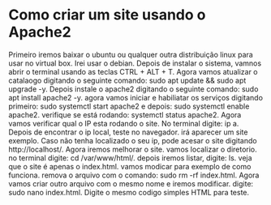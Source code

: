 # Como criar um site usando o Apache2 
Primeiro iremos baixar o ubuntu ou qualquer outra distribuição linux para usar no virtual box. Irei usar o debian.
Depois de instalar o sistema, vamnos abrir o terminal usando as teclas CTRL + ALT + T.
Agora vamos atualizar o catalaogo digitando o seguinte comando: sudo apt update && sudo apt upgrade -y.
Depois instale o apache2 digitando o seguinte comando: sudo apt install apache2 -y.
agora vamos iniciar e habiliatar os serviços digitando primeiro: sudo systemctl start apache2 e depois: sudo systemctl enable apache2.
verifique se está rodando: systemctl status apache2.
Agora vamos verificar qual o IP esta rodando o site. No terminal digite: ip a.
Depois de encontrar o ip local, teste no navegador. irá aparecer um site exemplo. Caso não tenha localizado o seu ip, pode acesar o site digitando http://localhost/.
Agora iremos melhorar o site. vamos localizar o diretorio. no terminal digite: cd /var/www/html/. depois iremos listar, digite: ls.
veja que o site é apenas o index.html. vamos modicar para exemplo de como funciona.
remova o arquivo com o comando: sudo rm -rf index.html. Agora vamos criar outro arquivo com o mesmo nome e iremos modificar. digite: sudo nano index.html.
Digite o mesmo codigo simples HTML para teste.

